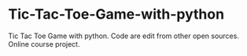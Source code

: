 # Tic-Tac-Toe-Game-with-python
Tic Tac Toe Game with python.
Code are edit from other open sources. Online course project.
